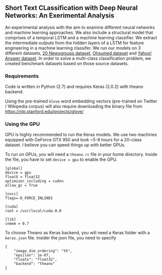 ## Short Text CLassification with Deep Neural Networks: An Exerimental Analysis

An experimental analysis with the aim to examine different neural networks and machine learning approaches. We also include a structural model that comprises of a temporal LSTM and a machine learning classifier. We extract the intermediate outputs from the hidden layers of a LSTM for feature engineering in a machine learning classifer. We run our models on 3 different datasets, [20 Newsgroups dataset](http://qwone.com/~jason/20Newsgroups/), [Ohsumed dataset](http://disi.unitn.it/moschitti/corpora.htm) and [Yahoo! Answer dataset](https://cogcomp.cs.illinois.edu/page/resource_view/89). In order to solve a multi-class classification problem, we created benchmark datasets based on those source datasets.

### Requirements
Code is written in Python (2.7) and requires Keras (2.0.2) with theano backend.

Using the pre-trained `Glove` word embedding vectors (pre-trained on Twitter / Wikipedia corpus) will also require downloading the binary file from
https://nlp.stanford.edu/projects/glove/ 

### Using the GPU
GPU is highly recommended to run the Keras models. We use two machines equipped with GeForce GTX 950 and took ~5-8 hours for a 20-class dataset. I believe you can speed things up with better GPUs.

To run on GPUs, you will need a `theano.rc` file in your home directory. Inside the file, you have to set `device = gpu` to enable the GPU.
```
[global]
device = gpu
floatX = float32
optimizer_including = cudnn
allow_gc = True

[nvcc]
flags=-D_FORCE_INLINES

[cuda]
root = /usr/local/cuda-8.0

[lib]
cnmem = 0.7
```


To choose Theano as Keras backend, you will need a Keras folder with a `keras.json` file. Insider the json file, you need to specify
```
{
    "image_dim_ordering": "th", 
    "epsilon": 1e-07, 
    "floatx": "float32", 
    "backend": "theano"
}
```




